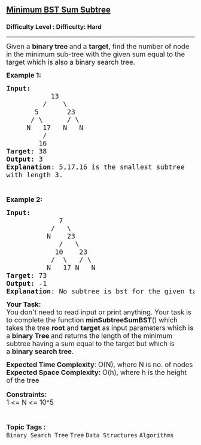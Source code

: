 <h2><a href="https://www.geeksforgeeks.org/problems/minimum-bst-sum-subtree--170647/1?page=7&category=Tree&sortBy=submissions">Minimum BST Sum Subtree</a></h2><h3>Difficulty Level : Difficulty: Hard</h3><hr><div class="problems_problem_content__Xm_eO"><p><span style="font-size: 18px;">Given a <strong>binary tree </strong>and a <strong>target</strong>, find the number of node in the minimum sub-tree with the given sum equal to the target which is also a binary search tree.</span></p>
<p><strong><span style="font-size: 18px;">Example 1:</span></strong></p>
<pre><span style="font-size: 18px;"><strong>Input:</strong>
           13
         /    \
       5       23
      / \      / \
     N   17   N   N
&nbsp;        /
&nbsp;       16
<strong>Target</strong>: 38
<strong>Output:</strong> 3
<strong>Explanation</strong>: 5,17,16 is the smallest subtree
with length 3.</span></pre>
<p>&nbsp;</p>
<p><strong><span style="font-size: 18px;">Example 2:</span></strong></p>
<pre><span style="font-size: 18px;"><strong>Input:</strong>
             7
           /   \
          N    23
             /   \
            10    23
&nbsp;          /  \   / \
&nbsp;         N   17 N   N
<strong>Target</strong>: 73
<strong>Output:</strong> -1
<strong>Explanation</strong>: No subtree is bst for the given target.</span></pre>
<p><span style="font-size: 18px;"><strong>Your Task:</strong> &nbsp;<br>You don't need to read input or print anything. Your task is to complete the function <strong>minSubtreeSumBST</strong>() which takes the tree <strong>root</strong> and <strong>target</strong> as input parameters which is a <strong>binary Tree </strong>and returns the length of the minimum subtree having a sum equal to the target but which is a&nbsp;<strong>binary search tree</strong>.</span></p>
<p><span style="font-size: 18px;"><strong>Expected Time Complexity</strong>: O(N), where N is no. of nodes</span><br><span style="font-size: 18px;"><strong>Expected Space Complexity:&nbsp;</strong>O(h), where h is the height of the tree</span><br><br><span style="font-size: 18px;"><strong>Constraints:</strong><br>1 &lt;= N &lt;= 10^5</span></p></div><br><p><span style=font-size:18px><strong>Topic Tags : </strong><br><code>Binary Search Tree</code>&nbsp;<code>Tree</code>&nbsp;<code>Data Structures</code>&nbsp;<code>Algorithms</code>&nbsp;